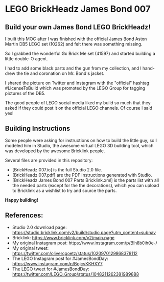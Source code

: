 # LEGO BrickHeadz James Bond 007

## Build your own James Bond LEGO BrickHeadz!

I built this MOC after I was finished with the official James Bond Aston Martin DB5 LEGO set (10262) and felt there was something missing.

So I grabbed the wonderful Go Brick Me set (41597) and started building a little double-O agent.

I had to add some black parts and the gun from my collection, and I hand-drew the tie and coronation on Mr. Bond's jacket.

I shared the picture on Twitter and Instagram with the "official" hashtag #LicenseToBuild which was promoted by the LEGO Group for tagging pictures of the DB5.

The good people of LEGO social media liked my build so much that they asked if they could post it on the official LEGO channels. Of course I said yes!

## Building Instructions

Some people were asking for instructions on how to build the little guy, so I modeled him in Studio, the awesome virtual LEGO 3D building tool, which was developed by the awesome Bricklink people.

Several files are provided in this repository:

* [BrickHeadz 007.io] is the full Studio 2.0 file.
* [BrickHeadz 007.pdf] are the PDF instructions generated with Studio.
* [BrickHeadz James Bond 007 Parts Bricklink.xml] is the parts list with all the needed parts (except for the the decorations), which you can upload to Bricklink as a wishlist to try and source the parts.

**Happy building!**

## References:

* Studio 2.0 download page: https://studio.bricklink.com/v2/build/studio.page?utm_content=subnav
* Bricklink: https://www.bricklink.com/v2/main.page
* My original Instagram post: https://www.instagram.com/p/Blh8b0ih0e-/
* My original tweet: https://twitter.com/olivercgoetz/status/1020970129868378112
* The LEGO Instagram post for #JamesBondDay: https://www.instagram.com/p/BojcvKKHXY7
* The LEGO tweet for #JamesBondDay: https://twitter.com/LEGO_Group/status/1048211262381989888
